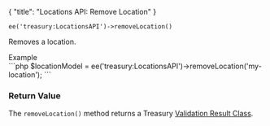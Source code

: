{
    "title": "Locations API: Remove Location"
}

`ee('treasury:LocationsAPI')->removeLocation()`

Removes a location.

<div class="CodeBlockTitle">Example</div>
```php
$locationModel = ee('treasury:LocationsAPI')->removeLocation('my-location');
```

### Return Value

The `removeLocation()` method returns a Treasury [Validation Result Class](#validation-result-class).
